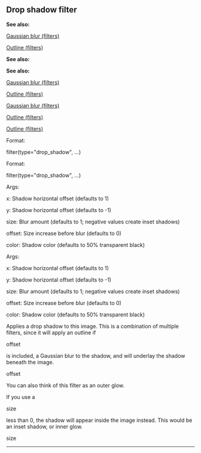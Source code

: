 

 Drop shadow filter
--------------------




**See also:** 


[Gaussian blur (filters)](#/{notes}/filters/blur) 

[Outline (filters)](#/{notes}/filters/outline) 




**See also:** 

**See also:**

[Gaussian blur (filters)](#/{notes}/filters/blur) 

[Outline (filters)](#/{notes}/filters/outline) 


[Gaussian blur (filters)](#/{notes}/filters/blur)

[Outline (filters)](#/{notes}/filters/outline) 

[Outline (filters)](#/{notes}/filters/outline)


 Format:
 

 filter(type="drop\_shadow", ...)
 


 Format:


 filter(type="drop\_shadow", ...)



 Args:
 

 x: Shadow horizontal offset (defaults to 1)
 

 y: Shadow horizontal offset (defaults to -1)
 

 size: Blur amount (defaults to 1; negative values create inset shadows)
 

 offset: Size increase before blur (defaults to 0)
 

 color: Shadow color (defaults to 50% transparent black)
 


 Args:


 x: Shadow horizontal offset (defaults to 1)


 y: Shadow horizontal offset (defaults to -1)


 size: Blur amount (defaults to 1; negative values create inset shadows)


 offset: Size increase before blur (defaults to 0)


 color: Shadow color (defaults to 50% transparent black)


 Applies a drop shadow to this image. This is a combination of multiple
filters, since it will apply an outline if
 
 offset
 
 is included, a
Gaussian blur to the shadow, and will underlay the shadow beneath the image.




 offset


 You can also think of this filter as an outer glow.




 If you use a
 
 size
 
 less than 0, the shadow will appear inside the
image instead. This would be an inset shadow, or inner glow.




 size



---


